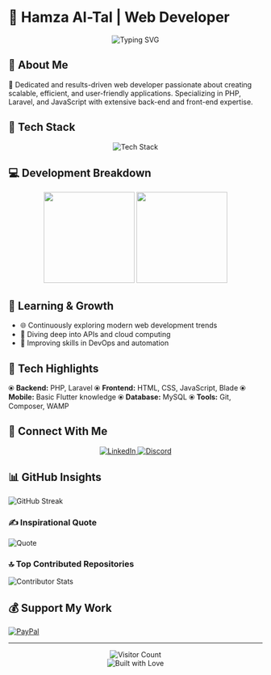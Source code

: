 # 👋 Hamza Al-Tal | Web Developer

<div align="center">
  <img src="https://readme-typing-svg.demolab.com?font=Fira+Code&pause=1000&color=00F7F7&center=true&width=600&lines=Passionate+Web+Developer;PHP+%7C+Laravel+%7C+JavaScript+Specialist;Clean+Code+Enthusiast" alt="Typing SVG" />
</div>

## 🌟 About Me

🚀 Dedicated and results-driven web developer passionate about creating scalable, efficient, and user-friendly applications. Specializing in PHP, Laravel, and JavaScript with extensive back-end and front-end expertise.

## 🔧 Tech Stack

<div align="center">
  <img src="https://skillicons.dev/icons?i=php,laravel,js,html,css,mysql,flutter,git,nodejs,wordpress&perline=5" alt="Tech Stack" />
</div>

## 💻 Development Breakdown

<div align="center">
  <img height="180em" src="https://github-readme-stats.vercel.app/api?username=hamzatal&show_icons=true&theme=radical&include_all_commits=true&count_private=true"/>
  <img height="180em" src="https://github-readme-stats.vercel.app/api/top-langs/?username=hamzatal&layout=compact&langs_count=7&theme=radical"/>
</div>

## 🌱 Learning & Growth

- 🌐 Continuously exploring modern web development trends
- 🔬 Diving deep into APIs and cloud computing
- 🤖 Improving skills in DevOps and automation

## 🚀 Tech Highlights

⦿ **Backend:** PHP, Laravel
⦿ **Frontend:** HTML, CSS, JavaScript, Blade
⦿ **Mobile:** Basic Flutter knowledge
⦿ **Database:** MySQL
⦿ **Tools:** Git, Composer, WAMP

## 🔗 Connect With Me

<div align="center">
  <a href="https://linkedin.com/in/hamza-tal/">
    <img alt="LinkedIn" src="https://img.shields.io/badge/LinkedIn-blue?style=for-the-badge&logo=linkedin"/>
  </a>
  <a href="https://discord.gg/#1899">
    <img alt="Discord" src="https://img.shields.io/badge/Discord-7289DA?style=for-the-badge&logo=discord&logoColor=white"/>
  </a>
</div>

## 📊 GitHub Insights

![GitHub Streak](https://github-readme-streak-stats.herokuapp.com/?user=hamzatal&theme=radical)

### ✍️ Inspirational Quote

![Quote](https://quotes-github-readme.vercel.app/api?type=horizontal&theme=radical)

### 🔝 Top Contributed Repositories

![Contributor Stats](https://github-contributor-stats.vercel.app/api?username=hamzatal&limit=5&theme=radical&combine_all_yearly_contributions=true)

## 💰 Support My Work

[![PayPal](https://img.shields.io/badge/PayPal-Donate-blue?style=for-the-badge&logo=paypal)](https://paypal.me/HamzaTalJo)

---

<div align="center">
  <img src="https://visitcount.itsvg.in/api?id=hamzatal&icon=2&color=9" alt="Visitor Count"/>
  <br>
  <img src="https://forthebadge.com/images/badges/built-with-love.svg" alt="Built with Love"/>
</div>

